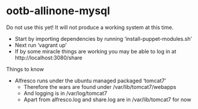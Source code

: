 ootb-allinone-mysql
===================

Do not use this yet! It will not produce a working system at this time.

* Start by importing dependencies by running ‘install-puppet-modules.sh’
* Next run ‘vagrant up’
* If by some miracle things are working you may be able to log in at http://localhost:3080/share

Things to know

* Alfresco runs under the ubuntu managed packaged ‘tomcat7’
    * Therefore the wars are found under /var/lib/tomcat7/webapps
    * And logging is in /var/log/tomcat7
    * Apart from alfresco.log and share.log are in /var/lib/tomcat7 for now
